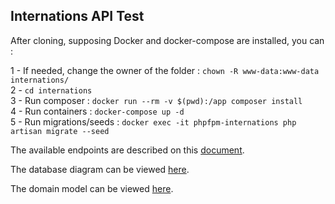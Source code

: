 ## Internations API Test

After cloning, supposing Docker and docker-compose are installed, you can :

1 - If needed, change the owner of the folder : ```chown -R www-data:www-data internations/```\
2 - ```cd internations```\
3 - Run composer :  ```docker run --rm -v $(pwd):/app composer install```\
4 - Run containers : ```docker-compose up -d```\
5 - Run migrations/seeds : ```docker exec -it phpfpm-internations php artisan migrate --seed```

The available endpoints are described on this [document](api/endpoints.md).

The database diagram can be viewed  [here](database_model.png).

The domain model can be viewed [here](api/domain_model.png).


